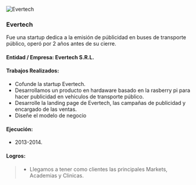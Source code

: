 ![Evertech](/images/works/work3_evertech_opt.png)

### Evertech


Fue una startup dedica a la emisión de públicidad en buses de transporte público, operó por 2 años antes de su cierre.

#### Entidad / Empresa: Evertech S.R.L.

#### Trabajos Realizados:
  
  -  Cofunde la startup Evertech.
  -  Desarrollamos un producto en hardaware basado en la rasberry pi para hacer publicidad en vehiculos de transporte público.
  -  Desarrolle la landing page de Evertech, las campañas de publicidad y encargado de las ventas.
  -  Diseñe el modelo de negocio

#### Ejecución:
-  2013-2014.

#### Logros:

> -  Llegamos a tener como clientes las principales Markets, Academias y Clinicas.

